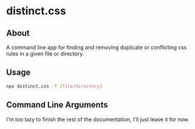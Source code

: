 # distinct.css

## About

A command line app for finding and removing duplicate or conflicting css rules in a given file or directory.

## Usage

```bash
npx distinct.css -f [file/directory]
```

## Command Line Arguments

I'm too lazy to finish the rest of the documentation, I'll just leave it for now.
